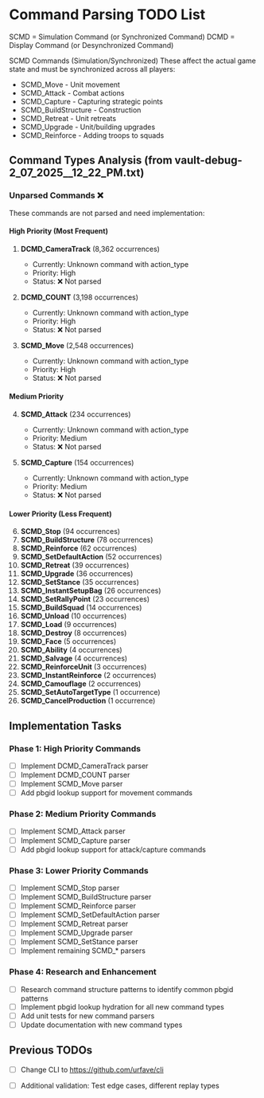 # Command Parsing TODO List

  SCMD = Simulation Command (or Synchronized Command)
  DCMD = Display Command (or Desynchronized Command)

  SCMD Commands (Simulation/Synchronized)
  These affect the actual game state and must be synchronized across all players:
  - SCMD_Move - Unit movement
  - SCMD_Attack - Combat actions
  - SCMD_Capture - Capturing strategic points
  - SCMD_BuildStructure - Construction
  - SCMD_Retreat - Unit retreats
  - SCMD_Upgrade - Unit/building upgrades
  - SCMD_Reinforce - Adding troops to squads

## Command Types Analysis (from vault-debug-2_07_2025__12_22_PM.txt)

### Unparsed Commands ❌
These commands are not parsed and need implementation:

#### High Priority (Most Frequent)
1. **DCMD_CameraTrack** (8,362 occurrences)
   - Currently: Unknown command with action_type
   - Priority: High
   - Status: ❌ Not parsed

2. **DCMD_COUNT** (3,198 occurrences)
   - Currently: Unknown command with action_type
   - Priority: High
   - Status: ❌ Not parsed

3. **SCMD_Move** (2,548 occurrences)
   - Currently: Unknown command with action_type
   - Priority: High
   - Status: ❌ Not parsed

#### Medium Priority
4. **SCMD_Attack** (234 occurrences)
   - Currently: Unknown command with action_type
   - Priority: Medium
   - Status: ❌ Not parsed

5. **SCMD_Capture** (154 occurrences)
   - Currently: Unknown command with action_type
   - Priority: Medium
   - Status: ❌ Not parsed

#### Lower Priority (Less Frequent)
6. **SCMD_Stop** (94 occurrences)
7. **SCMD_BuildStructure** (78 occurrences)
8. **SCMD_Reinforce** (62 occurrences)
9. **SCMD_SetDefaultAction** (52 occurrences)
10. **SCMD_Retreat** (39 occurrences)
11. **SCMD_Upgrade** (36 occurrences)
12. **SCMD_SetStance** (35 occurrences)
13. **SCMD_InstantSetupBag** (26 occurrences)
14. **SCMD_SetRallyPoint** (23 occurrences)
15. **SCMD_BuildSquad** (14 occurrences)
16. **SCMD_Unload** (10 occurrences)
17. **SCMD_Load** (9 occurrences)
18. **SCMD_Destroy** (8 occurrences)
19. **SCMD_Face** (5 occurrences)
20. **SCMD_Ability** (4 occurrences)
21. **SCMD_Salvage** (4 occurrences)
22. **SCMD_ReinforceUnit** (3 occurrences)
23. **SCMD_InstantReinforce** (2 occurrences)
24. **SCMD_Camouflage** (2 occurrences)
25. **SCMD_SetAutoTargetType** (1 occurrence)
26. **SCMD_CancelProduction** (1 occurrence)

## Implementation Tasks

### Phase 1: High Priority Commands
- [ ] Implement DCMD_CameraTrack parser
- [ ] Implement DCMD_COUNT parser
- [ ] Implement SCMD_Move parser
- [ ] Add pbgid lookup support for movement commands

### Phase 2: Medium Priority Commands
- [ ] Implement SCMD_Attack parser
- [ ] Implement SCMD_Capture parser
- [ ] Add pbgid lookup support for attack/capture commands

### Phase 3: Lower Priority Commands
- [ ] Implement SCMD_Stop parser
- [ ] Implement SCMD_BuildStructure parser
- [ ] Implement SCMD_Reinforce parser
- [ ] Implement SCMD_SetDefaultAction parser
- [ ] Implement SCMD_Retreat parser
- [ ] Implement SCMD_Upgrade parser
- [ ] Implement SCMD_SetStance parser
- [ ] Implement remaining SCMD_* parsers

### Phase 4: Research and Enhancement
- [ ] Research command structure patterns to identify common pbgid patterns
- [ ] Implement pbgid lookup hydration for all new command types
- [ ] Add unit tests for new command parsers
- [ ] Update documentation with new command types

## Previous TODOs
- [ ] Change CLI to https://github.com/urfave/cli
- [ ] Additional validation: Test edge cases, different replay types

